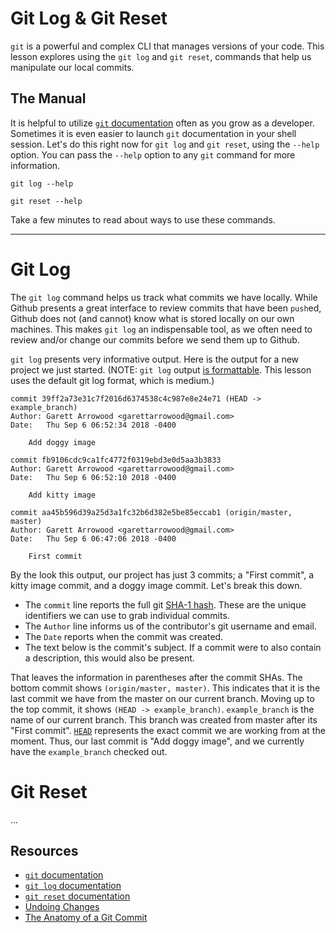 # Git Log & Git Reset

`git` is a powerful and complex CLI that manages versions of your code. This lesson explores using the `git log` and `git reset`, commands that help us manipulate our local commits.

## The Manual

It is helpful to utilize [`git` documentation](https://git-scm.com/doc) often as you grow as a developer. Sometimes it is even easier to launch `git` documentation in your shell session. Let's do this right now for `git log` and `git reset`, using the `--help` option. You can pass the `--help` option to any `git` command for more information.

```
git log --help
```

```
git reset --help
```

Take a few minutes to read about ways to use these commands.

---

# Git Log

The `git log` command helps us track what commits we have locally. While Github presents a great interface to review commits that have been `push`ed, Github does not (and cannot) know what is stored locally on our own machines. This makes `git log` an indispensable tool, as we often need to review and/or change our commits before we send them up to Github.

`git log` presents very informative output. Here is the output for a new project we just started. (NOTE: `git log` output [is formattable](https://git-scm.com/docs/git-log#_pretty_formats). This lesson uses the default git log format, which is medium.)

```
commit 39ff2a73e31c7f2016d6374538c4c987e8e24e71 (HEAD -> example_branch)
Author: Garett Arrowood <garettarrowood@gmail.com>
Date:   Thu Sep 6 06:52:34 2018 -0400

    Add doggy image

commit fb9106cdc9ca1fc4772f0319ebd3e0d5aa3b3833
Author: Garett Arrowood <garettarrowood@gmail.com>
Date:   Thu Sep 6 06:52:10 2018 -0400

    Add kitty image

commit aa45b596d39a25d3a1fc32b6d382e5be85eccab1 (origin/master, master)
Author: Garett Arrowood <garettarrowood@gmail.com>
Date:   Thu Sep 6 06:47:06 2018 -0400

    First commit
```

By the look this output, our project has just 3 commits; a "First commit", a kitty image commit, and a doggy image commit. Let's break this down.

- The `commit` line reports the full git [SHA-1 hash](https://blog.thoughtram.io/git/2014/11/18/the-anatomy-of-a-git-commit.html#introducing-sha-1). These are the unique identifiers we can use to grab individual commits.
- The `Author` line informs us of the contributor's git username and email.
- The `Date` reports when the commit was created.
- The text below is the commit's subject. If a commit were to also contain a description, this would also be present.

That leaves the information in parentheses after the commit SHAs. The bottom commit shows `(origin/master, master)`. This indicates that it is the last commit we have from the master on our current branch. Moving up to the top commit, it shows `(HEAD -> example_branch)`. `example_branch` is the name of our current branch. This branch was created from master after its "First commit". [`HEAD`](https://stackoverflow.com/questions/2304087/what-is-head-in-git) represents the exact commit we are working from at the moment. Thus, our last commit is "Add doggy image", and we currently have the `example_branch` checked out.


# Git Reset

...


## Resources

- [`git` documentation](https://git-scm.com/doc)
- [`git log` documentation](https://git-scm.com/docs/git-log)
- [`git reset` documentation](https://git-scm.com/docs/git-reset)
- [Undoing Changes](https://www.atlassian.com/git/tutorials/undoing-changes/git-reset)
- [The Anatomy of a Git Commit](https://blog.thoughtram.io/git/2014/11/18/the-anatomy-of-a-git-commit.html)
